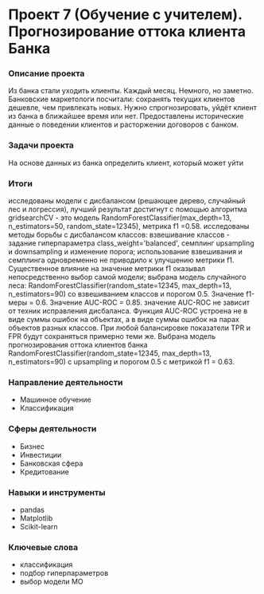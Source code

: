 # Проект 7 (Обучение с учителем). Прогнозирование оттока клиента Банка

### Описание проекта

Из банка стали уходить клиенты. Каждый месяц. Немного, но заметно. Банковские маркетологи посчитали: сохранять текущих клиентов дешевле, чем привлекать новых.
Нужно спрогнозировать, уйдёт клиент из банка в ближайшее время или нет. Предоставлены исторические данные о поведении клиентов и расторжении договоров с банком.

### Задачи проекта

На основе данных из банка определить клиент, который может уйти

### Итоги

исследованы модели с дисбалансом (решающее дерево, случайный лес и логрессия), лучший результат достигнут с помощью алгоритма gridsearchCV - это модель RandomForestClassifier(max_depth=13, n_estimators=50, random_state=12345), метрика f1 =0.58.
исследованы методы борьбы с дисбалансом классов: взвешивание классов - задание гиперпараметра class_weight='balanced', семплинг upsampling и downsampling и изменение порога;
использование взвешивания и семплинга одновременно не приводило к улучшению метрики f1. Существенное влияние на значение метрики f1 оказывал непосредственно выбор самой модели;
выбрана модель случайного леса: RandomForestClassifier(random_state=12345, max_depth=13, n_estimators=90) со взвешиванием классов и порогом 0.5. Значение f1-меры = 0.6. Значение AUC-ROC = 0.85.
значение AUC-ROC не зависит от техник исправления дисбаланса. Функция AUC-ROC устроена не в виде суммы ошибок на объектах, а в виде суммы ошибок на парах объектов разных классов. При любой балансировке показатели TPR и FPR будут сохраняться примерно теми же.
Выбрана модель прогнозирования оттока клиентов банка RandomForestClassifier(random_state=12345, max_depth=13, n_estimators=90) с upsampling и порогом 0.5 с метрикой f1 = 0.63.

### Направление деятельности

- Машинное обучение
- Классификация

### Сферы деятельности

- Бизнес
- Инвестиции
- Банковская сфера
- Кредитование

### Навыки и инструменты

- pandas
- Matplotlib
- Scikit-learn

### Ключевые слова

- классификация 
- подбор гиперпараметров
- выбор модели МО





